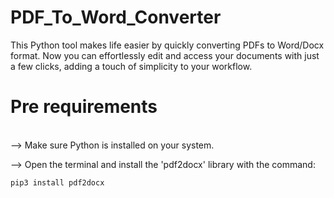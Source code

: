 # PDF_To_Word_Converter
This Python tool makes life easier by quickly converting PDFs to Word/Docx format. Now you can effortlessly edit and access your documents with just a few clicks, adding a touch of simplicity to your workflow.
<br>
<h1> Pre requirements </h1> <br>
--> Make sure Python is installed on your system. <br>

--> Open the terminal and install the 'pdf2docx' library with the command: <br>

```bash
pip3 install pdf2docx
```


